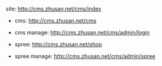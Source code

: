 
site: http://cms.zhusan.net/cms/index

* cms: http://cms.zhusan.net/cms

* cms manage: http://cms.zhusan.net/cms/admin/login

* spree: http://cms.zhusan.net/shop

* spree manage: http://cms.zhusan.net/cms/admin/spree

